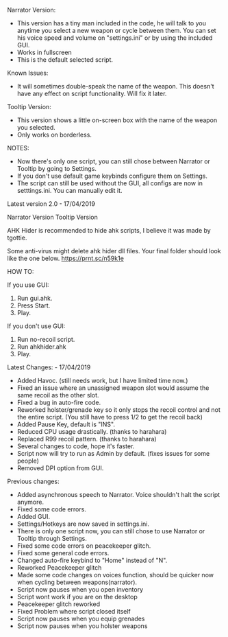 Narrator Version:
- This version has a tiny man included in the code, he will talk to you anytime you select a new weapon or cycle between them.
You can set his voice speed and volume on "settings.ini" or by using the included GUI.
- Works in fullscreen
- This is the default selected script.

Known Issues:
- It will sometimes double-speak the name of the weapon. This doesn't have any effect on script functionality. Will fix it later.


Tooltip Version:
- This version shows a little on-screen box with the name of the weapon you selected.
- Only works on borderless.



NOTES:
- Now there's only one script, you can still chose between Narrator or Tooltip by going to Settings.
- If you don't use default game keybinds configure them on Settings.
- The script can still be used without the GUI, all configs are now in setttings.ini. You can manually edit it.


Latest version 2.0 - 17/04/2019

Narrator Version
Tooltip Version


AHK Hider is recommended to hide ahk scripts, I believe it was made by tgottie.

Some anti-virus might delete ahk hider dll files.
Your final folder should look like the one below.
https://prnt.sc/n59k1e


HOW TO:

If you use GUI:
1. Run gui.ahk.
2. Press Start.
3. Play.

If you don't use GUI:
1. Run no-recoil script.
2. Run ahkhider.ahk
3. Play.



Latest Changes: - 17/04/2019

- Added Havoc. (still needs work, but I have limited time now.)
- Fixed an issue where an unassigned weapon slot would assume the same recoil as the other slot.
- Fixed a bug in auto-fire code.
- Reworked holster/grenade key so it only stops the recoil control and not the entire script. (You still have to press 1/2 to get the recoil back)
- Added Pause Key, default is "INS".
- Reduced CPU usage drastically. (thanks to harahara)
- Replaced R99 recoil pattern. (thanks to harahara)
- Several changes to code, hope it's faster.
- Script now will try to run as Admin by default. (fixes issues for some people)
- Removed DPI option from GUI.



Previous changes:
- Added asynchronous speech to Narrator. Voice shouldn't halt the script anymore.
- Fixed some code errors.
- Added GUI.
- Settings/Hotkeys are now saved in settings.ini.
- There is only one script now, you can still chose to use Narrator or Tooltip through Settings.
- Fixed some code errors on peacekeeper glitch.
- Fixed some general code errors.
- Changed auto-fire keybind to "Home" instead of "N".
- Reworked Peacekeeper glitch
- Made some code changes on voices function, should be quicker now when cycling between weapons(narrator).
- Script now pauses when you open inventory
- Script wont work if you are on the desktop
- Peacekeeper glitch reworked
- Fixed Problem where script closed itself
- Script now pauses when you equip grenades
- Script now pauses when you holster weapons

